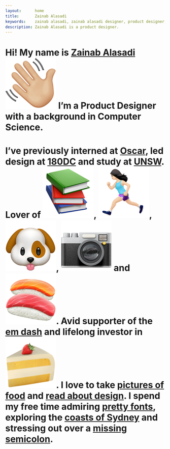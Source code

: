 ```yaml
---
layout:      home
title:       Zainab Alasadi
keywords:    zainab alasadi, zainab alasadi designer, product designer, sydney, computer science, designer unsw, zainab, ux, design
description: Zainab Alasadi is a product designer. 
---
```



<div class="{{ site.site-intro }} {{ site.site-intro-margin }}" markdown="1">
   <h1 class="{{ site.site-intro-text }}">Hi! My name is <a href="about">Zainab Alasadi</a> <img class="emoji" src="assets/images/site/wave.png"> I’m a Product Designer with a background in Computer Science.</h1>

   <h1 class="{{ site.site-intro-text }}">I’ve previously interned at <a href="https://www.sharewithoscar.com" target="_blank">Oscar</a>, led design at <a href="https://www.180dc.org" target="_blank">180DC</a> and study at <a href="https://www.unsw.edu.au" target="_blank">UNSW</a>. Lover of <img class="emoji" src="assets/images/site/books.png">, <img class="emoji" src="assets/images/site/run.png">, <img class="emoji" src="assets/images/site/dog.png">, <img class="emoji" src="assets/images/site/camera.png"> and <img class="emoji" src="assets/images/site/sushi.png">. Avid supporter of the <a href="https://www.theatlantic.com/entertainment/archive/2012/10/singular-beauty-em-dash/322196/" target="_blank">em dash</a> and lifelong investor in <img class="emoji" src="assets/images/site/cake.png">. I love to take <a href="#" target="_blank">pictures of food</a> and <a href="https://medium.com/@zainabalasadi" target="_blank">read about design</a>. I spend my free time admiring <a href="https://fontsinuse.com/" target="_blank">pretty fonts</a>, exploring the <a href="#" target="_blank">coasts of Sydney</a> and stressing out over a <a href="https://www.instagram.com/stories/highlights/18054971740097220/?hl=en" target="_blank">missing semicolon</a>.</h1>
</div>

<div class="{{ site.site-intro-space }}" markdown="1">
</div>